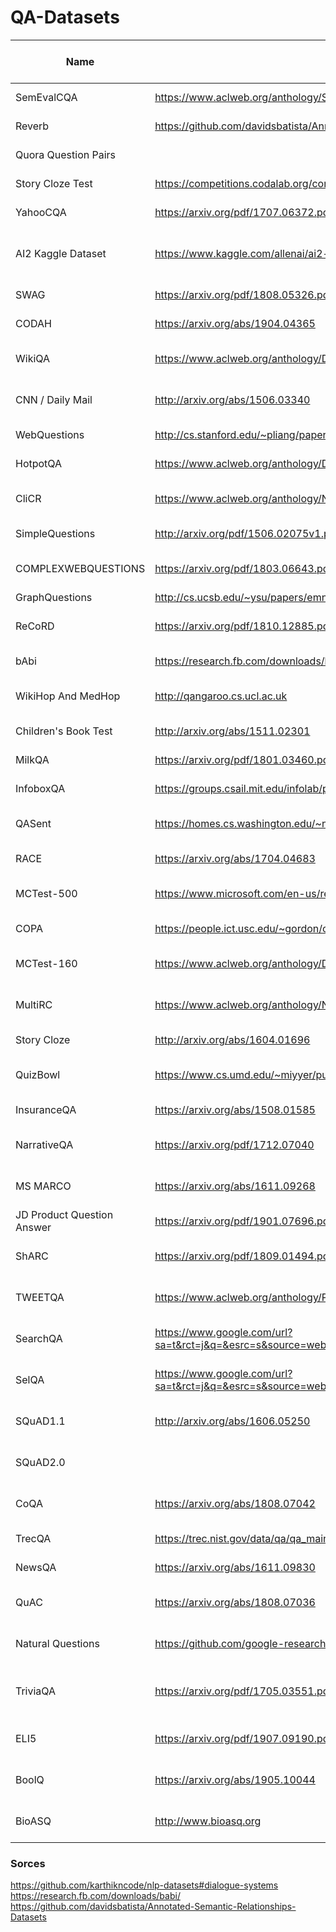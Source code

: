 # QA-Datasets


|Name   |Paper  |Leaderboard  |Data      |Answer type   |Count of docs|Description of doc   |Comments                                                                                                                                                                                                                                                        |
|---------------|--------------------------------------|--------------------------------------|--------------------------------------|------------------------|-------------|--------------------------|-----------------------------------------------------------------------------------------------------------------------|
|SemEvalCQA                |https://www.aclweb.org/anthology/S17-2003.pdf                                                                                                                                                                   |https://paperswithcode.com/sota/question-answering-on-semevalcqa          |                                                                                                                                                                                                                  |-                       |-            |-                         |several different tasks on different languages                                                                                                                                                                                                                  |
|Reverb                    |https://github.com/davidsbatista/Annotated-Semantic-Relationships-Datasets/blob/master/papers/Fader-emnlp11.pdf                                                                                                 |https://paperswithcode.com/sota/question-answering-on-reverb              |https://github.com/davidsbatista/Annotated-Semantic-Relationships-Datasets/blob/master/datasets/emnlp2011_data.tar.gz                                                                                             |-                       |-            |-                         |500 sentences sampled from the Web, using Yahoo’s random link service.                                                                                                                                                                                          |
|Quora Question Pairs      |                                                                                                                                                                                                                |https://paperswithcode.com/sota/question-answering-on-quora-question-pairs|https://www.kaggle.com/c/quora-question-pairs/data                                                                                                                                                                |-                       |-            |-                         |Pairs of questions                                                                                                                                                                                                                                              |
|Story Cloze Test          |https://competitions.codalab.org/competitions/15333                                                                                                                                                             |https://paperswithcode.com/sota/question-answering-on-story-cloze-test    |https://competitions.codalab.org/competitions/15333                                                                                                                                                               |human generated         |-            |-                         |Only texts needs to be continued                                                                                                                                                                                                                                |
|YahooCQA                  |https://arxiv.org/pdf/1707.06372.pdf                                                                                                                                                                            |https://paperswithcode.com/sota/question-answering-on-yahoocqa            |https://sourceforge.net/projects/yahoodataset/                                                                                                                                                                    |human generated         |-            |-                         |https://webscope.sandbox.yahoo.com/catalog.php?datatype=l&did=10 Rddit-like dataset , QA pairs and metadata                                                                                                                                                     |
|AI2 Kaggle Dataset        |https://www.kaggle.com/allenai/ai2-science-questions                                                                                                                                                            |https://paperswithcode.com/sota/question-answering-on-ai2-kaggle-dataset  |https://www.kaggle.com/allenai/ai2-science-questions                                                                                                                                                              |multiple choice         |-            |-                         |These are English language questions that span several grade levels as indicated in the files. Each question is a 4-way multiple choice structure. Some of these questions include a diagram, either as part of the question text, as an answer option, or both.|
|SWAG                      |https://arxiv.org/pdf/1808.05326.pdf                                                                                                                                                                            |https://paperswithcode.com/sota/question-answering-on-codah               |https://rowanzellers.com/swag/                                                                                                                                                                                    |multiple choice         |-            |-                         |without docs                                                                                                                                                                                                                                                    |
|CODAH                     |https://arxiv.org/abs/1904.04365                                                                                                                                                                                |https://paperswithcode.com/sota/question-answering-on-codah               |https://github.com/Websail-NU/CODAH                                                                                                                                                                               |multiple choice         |-            |-                         |continue SWAG with human-generated eval set                                                                                                                                                                                                                     |
|WikiQA                    |https://www.aclweb.org/anthology/D15-1237.pdf                                                                                                                                                                   |https://paperswithcode.com/sota/question-answering-on-wikiqa              |http://research.microsoft.com/en-US/downloads/4495da01-db8c-4041-a7f6-7984a4f6a905/default.aspx                                                                                                                   |Answer as a sentence    |9            |Sentence                  |example : https://github.com/RaRe-Technologies/gensim-data/issues/31 ~3000 questions                                                                                                                                                                            |
|CNN / Daily Mail          |http://arxiv.org/abs/1506.03340                                                                                                                                                                                 |https://paperswithcode.com/sota/question-answering-on-cnn-daily-mail      |http://cs.nyu.edu/~kcho/DMQA/                                                                                                                                                                                     |Entity                  |1            |Not too long passage      |Code to generate: https://github.com/deepmind/rc-data Cloze type of question                                                                                                                                                                                    |
|WebQuestions              |http://cs.stanford.edu/~pliang/papers/freebase-emnlp2013.pdf                                                                                                                                                    |https://paperswithcode.com/sota/question-answering-on-webquestions        |https://github.com/brmson/dataset-factoid-webquestions                                                                                                                                                            |Entity                  |-            |-                         |Got answers from Freebase (KB)                                                                                                                                                                                                                                  |
|HotpotQA                  |https://www.aclweb.org/anthology/D18-1259.pdf                                                                                                                                                                   |https://hotpotqa.github.io                                                |https://hotpotqa.github.io                                                                                                                                                                                        |Entity                  |N>1          |Several passages          |multihop                                                                                                                                                                                                                                                        |
|CliCR                     |https://www.aclweb.org/anthology/N18-1140.pdf                                                                                                                                                                   |https://paperswithcode.com/sota/question-answering-on-clicr               |https://github.com/clips/clicr                                                                                                                                                                                    |Entity                  |1            |Not too long passage      |Cloze type of question                                                                                                                                                                                                                                          |
|SimpleQuestions           |http://arxiv.org/pdf/1506.02075v1.pdf                                                                                                                                                                           |https://paperswithcode.com/sota/question-answering-on-simplequestions     |https://www.dropbox.com/s/tohrsllcfy7rch4/SimpleQuestions_v2.tgz                                                                                                                                                  |Entity                  |1            |Short sentence            |Document consists of subject-relation-object https://github.com/davidgolub/SimpleQA/tree/master/datasets/SimpleQuestions                                                                                                                                        |
|COMPLEXWEBQUESTIONS       |https://arxiv.org/pdf/1803.06643.pdf                                                                                                                                                                            |                                                                          |https://www.tau-nlp.org/compwebq                                                                                                                                                                                  |Entity                  |N>1          |Not too long passage      |partly multihop                                                                                                                                                                                                                                                 |
|GraphQuestions            |http://cs.ucsb.edu/~ysu/papers/emnlp16_graphquestions.pdf                                                                                                                                                       |                                                                          |https://github.com/ysu1989/GraphQuestions                                                                                                                                                                         |Entity                  |-            |Graph                     |Framework for question generating                                                                                                                                                                                                                               |
|ReCoRD                    |https://arxiv.org/pdf/1810.12885.pdf                                                                                                                                                                            |https://sheng-z.github.io/ReCoRD-explorer/                                |https://sheng-z.github.io/ReCoRD-explorer/                                                                                                                                                                        |Entity(or Span)         |1            |Not too long passage      |Cloze type of question                                                                                                                                                                                                                                          |
|bAbi                      |https://research.fb.com/downloads/babi/                                                                                                                                                                         |https://paperswithcode.com/sota/question-answering-on-babi                |http://www.thespermwhale.com/jaseweston/babi/tasks_1-20_v1-1.tar.gz                                                                                                                                               |Entity                  |2            |Short sentence            |Very simple dataset                                                                                                                                                                                                                                             |
|WikiHop And MedHop        |http://qangaroo.cs.ucl.ac.uk                                                                                                                                                                                    |                                                                          |http://qangaroo.cs.ucl.ac.uk                                                                                                                                                                                      |multiple choice         |N>1          |several relevant docs     |Our aim is to build Reading Comprehension methods that perform multi-hop inference on text, where individual facts are spread out across different documents.                                                                                                   |
|Children's Book Test      |http://arxiv.org/abs/1511.02301                                                                                                                                                                                 |https://paperswithcode.com/sota/question-answering-on-childrens-book-test |http://www.thespermwhale.com/jaseweston/babi/CBTest.tgz                                                                                                                                                           |multiple choice         |1            |Several passages          |Cloze type of question                                                                                                                                                                                                                                          |
|MilkQA                    |https://arxiv.org/pdf/1801.03460.pdf                                                                                                                                                                            |                                                                          |http://nilc.icmc.usp.br/nilc/index.php/milkqa                                                                                                                                                                     |multiple choice         |-            |answer pool as doc        |Narrow domain - dairy ferm                                                                                                                                                                                                                                      |
|InfoboxQA                 |https://groups.csail.mit.edu/infolab/publications/Morales-EMNLP2016.pdf                                                                                                                                         |                                                                          |                                                                                                                                                                                                                  |multiple choice         |1            |Table                     |Table-structured document                                                                                                                                                                                                                                       |
|QASent                    |https://homes.cs.washington.edu/~nasmith/papers/wang+smith+mitamura.emnlp07.pdf                                                                                                                                 |https://paperswithcode.com/sota/question-answering-on-qasent              |http://cs.stanford.edu/people/mengqiu/data/qg-emnlp07-data.tgz                                                                                                                                                    |multiple choice         |1 from TREC  |Large text                |QA pairs generated from TREC datasets                                                                                                                                                                                                                           |
|RACE                      |https://arxiv.org/abs/1704.04683                                                                                                                                                                                |http://www.qizhexie.com/data/RACE_leaderboard.html                        |https://www.cs.cmu.edu/~glai1/data/race/                                                                                                                                                                          |multiple choice         |1            |Large text                |                                                                                                                                                                                                                                                                |
|MCTest-500                |https://www.microsoft.com/en-us/research/wp-content/uploads/2016/11/MCTest_EMNLP2013.pdf                                                                                                                        |https://paperswithcode.com/sota/question-answering-on-mctest-500          |https://github.com/mcobzarenco/mctest/tree/master/data/MCTest                                                                                                                                                     |multiple choice         |1            |Not too long passage      |                                                                                                                                                                                                                                                                |
|COPA                      |https://people.ict.usc.edu/~gordon/copa.html                                                                                                                                                                    |https://paperswithcode.com/sota/question-answering-on-copa                |https://people.ict.usc.edu/~gordon/copa.html                                                                                                                                                                      |multiple choice         |1            |Short sentence            |The Choice Of Plausible Alternatives                                                                                                                                                                                                                            |
|MCTest-160                |https://www.aclweb.org/anthology/D13-1020.pdf                                                                                                                                                                   |https://paperswithcode.com/sota/question-answering-on-mctest-160          |http://research.microsoft.com/en-us/um/redmond/projects/mctest/data.html                                                                                                                                          |multiple choice         |1            |Not too long passage      |alternate data link - https://github.com/mcobzarenco/mctest/tree/master/data/MCTest                                                                                                                                                                             |
|MultiRC                   |https://www.aclweb.org/anthology/N18-1023.pdf                                                                                                                                                                   |https://paperswithcode.com/sota/question-answering-on-multirc             |https://www.google.com/url?sa=t&rct=j&q=&esrc=s&source=web&cd=1&cad=rja&uact=8&ved=2ahUKEwjarbT5zezoAhVN1qYKHctPDbgQFjAAegQIARAB&url=https%3A%2F%2Fgithub.com%2FCogComp%2Fmultirc&usg=AOvVaw0bUevFQS6QtorcHR7TMrHW|multiple choice         |1            |Not too long passage      |Reasoning                                                                                                                                                                                                                                                       |
|Story Cloze               |http://arxiv.org/abs/1604.01696                                                                                                                                                                                 |                                                                          |http://cs.rochester.edu/nlp/rocstories                                                                                                                                                                            |multiple choice         |-            |-                         |Task: end the story. ROCStories dataset is for pretraining as I uderstand                                                                                                                                                                                       |
|QuizBowl                  |https://www.cs.umd.edu/~miyyer/pubs/2014_qb_rnn.pdf                                                                                                                                                             |                                                                          |https://www.cs.umd.edu/~miyyer/qblearn/index.html                                                                                                                                                                 |multiple choice         |1            |Not too long passage      |                                                                                                                                                                                                                                                                |
|InsuranceQA               |https://arxiv.org/abs/1508.01585                                                                                                                                                                                |                                                                          |https://github.com/shuzi/insuranceQA                                                                                                                                                                              |multiple choice         |-            |-                         |Real data                                                                                                                                                                                                                                                       |
|NarrativeQA               |https://arxiv.org/pdf/1712.07040                                                                                                                                                                                |https://paperswithcode.com/sota/question-answering-on-narrativeqa         |https://github.com/deepmind/narrativeqa                                                                                                                                                                           |human generated         |1            |Large text and summary    |Good comparing of datasets in paper                                                                                                                                                                                                                             |
|MS MARCO                  |https://arxiv.org/abs/1611.09268                                                                                                                                                                                |https://paperswithcode.com/sota/question-answering-on-ms-marco            |http://www.msmarco.org/                                                                                                                                                                                           |human generated         |10           |several relevant docs     |                                                                                                                                                                                                                                                                |
|JD Product Question Answer|https://arxiv.org/pdf/1901.07696.pdf                                                                                                                                                                            |https://paperswithcode.com/sota/product-question-answering-on-jd-product  |https://datascience.jd.com/page/opendataset.html                                                                                                                                                                  |human generated         |1            |Large text                |corpus consists of online retailing customer service dialogues                                                                                                                                                                                                  |
|ShARC                     |https://arxiv.org/pdf/1809.01494.pdf                                                                                                                                                                            |https://sharc-data.github.io/leaderboard.html                             |https://sharc-data.github.io/data.html                                                                                                                                                                            |human generated         |1            |Not too long passage      |Shaping Answers with Rules through Conversation Complex conversation                                                                                                                                                                                            |
|TWEETQA                   |https://www.aclweb.org/anthology/P19-1496                                                                                                                                                                       |                                                                          |https://tweetqa.github.io                                                                                                                                                                                         |human generated         |1            |Not too long passage      |                                                                                                                                                                                                                                                                |
|SearchQA                  |https://www.google.com/url?sa=t&rct=j&q=&esrc=s&source=web&cd=1&cad=rja&uact=8&ved=2ahUKEwiiwcm4zuzoAhUN0aYKHT23DHYQFjAAegQIAhAB&url=https%3A%2F%2Farxiv.org%2Fabs%2F1704.05179&usg=AOvVaw0KaOLAriKoVkFDyY2CIrAO|                                                                          |https://github.com/nyu-dl/dl4ir-searchqA                                                                                                                                                                          |human generated         |N>1          |Not too long passage      |real question answers pairs with scraped from Google snippets                                                                                                                                                                                                   |
|SelQA                     |https://www.google.com/url?sa=t&rct=j&q=&esrc=s&source=web&cd=2&cad=rja&uact=8&ved=2ahUKEwjHvNK9zuzoAhVp2aYKHe0yDQcQFjABegQIBRAB&url=https%3A%2F%2Farxiv.org%2Fabs%2F1606.08513&usg=AOvVaw16XLVAocEYwfRpA1EranJP|                                                                          |https://github.com/emorynlp/selqa                                                                                                                                                                                 |Multi Span              |1            |Not too long passage      |2 types of datasets (answer triggering and answer selection)                                                                                                                                                                                                    |
|SQuAD1.1                  |http://arxiv.org/abs/1606.05250                                                                                                                                                                                 |https://paperswithcode.com/sota/question-answering-on-squad11             |http://stanford-qa.com/                                                                                                                                                                                           |Span                    |One          |Not too long passage      |                                                                                                                                                                                                                                                                |
|SQuAD2.0                  |                                                                                                                                                                                                                |https://paperswithcode.com/sota/question-answering-on-squad20             |                                                                                                                                                                                                                  |Span                    |One          |Not too long passage      |Squad with negative examples(without answers)                                                                                                                                                                                                                   |
|CoQA                      |https://arxiv.org/abs/1808.07042                                                                                                                                                                                |https://stanfordnlp.github.io/coqa/                                       |https://stanfordnlp.github.io/coqa/                                                                                                                                                                               |Span                    |1            |Not too long passage      |Questions grouped in semantic linked sequences                                                                                                                                                                                                                  |
|TrecQA                    |https://trec.nist.gov/data/qa/qa_main/qa.ps                                                                                                                                                                     |https://paperswithcode.com/sota/question-answering-on-trecqa              |https://trec.nist.gov/data/qa.html                                                                                                                                                                                |Span                    |1            |Large text                |Several datasets with little differences There can be several answers                                                                                                                                                                                           |
|NewsQA                    |https://arxiv.org/abs/1611.09830                                                                                                                                                                                |https://paperswithcode.com/sota/question-answering-on-newsqa              |https://github.com/Maluuba/newsqa                                                                                                                                                                                 |Span                    |1            |Large text                |                                                                                                                                                                                                                                                                |
|QuAC                      |https://arxiv.org/abs/1808.07036                                                                                                                                                                                |https://quac.ai                                                           |https://quac.ai                                                                                                                                                                                                   |Span                    |1            |Not too long passage      |14K information-seeking QA dialogs (100K ques- tions in total)                                                                                                                                                                                                  |
|Natural Questions         |https://github.com/google-research-datasets/natural-questions                                                                                                                                                   |https://paperswithcode.com/sota/question-answering-on-natural-questions   |https://github.com/google-research-datasets/natural-questions                                                                                                                                                     |Span                    |1            |Large text(can be divided)|                                                                                                                                                                                                                                                                |
|TriviaQA                  |https://arxiv.org/pdf/1705.03551.pdf                                                                                                                                                                            |                                                                          |https://nlp.cs.washington.edu/triviaqa/                                                                                                                                                                           |Span and Entity         |10           |Large text                |TriviaQA (1) has relatively complex, compositional questions, (2) has considerable syntactic and lexical variability between questions and corresponding answer-evidence sen- tences, and (3) requires more cross sen- tence reasoning to find answers          |
|ELI5                      |https://arxiv.org/pdf/1907.09190.pdf                                                                                                                                                                            |https://github.com/facebookresearch/ELI5                                  |https://github.com/facebookresearch/ELI5                                                                                                                                                                          |Span and human generated|1            |Large text                |Explain me like I'm 5 from Reddit                                                                                                                                                                                                                               |
|BoolQ                     |https://arxiv.org/abs/1905.10044                                                                                                                                                                                |https://paperswithcode.com/sota/question-answering-on-boolq               |https://github.com/google-research-datasets/boolean-questions                                                                                                                                                     |Yes/No                  |1            |Not too long passage      |Boolean questions                                                                                                                                                                                                                                               |
|BioASQ                    |http://www.bioasq.org                                                                                                                                                                                           |                                                                          |http://participants-area.bioasq.org/datasets/                                                                                                                                                                     |Span and human generated|N>1          |Large text                |                                                                                                                                                                                                                                                                |




### Sorces

https://github.com/karthikncode/nlp-datasets#dialogue-systems
https://research.fb.com/downloads/babi/
https://github.com/davidsbatista/Annotated-Semantic-Relationships-Datasets
